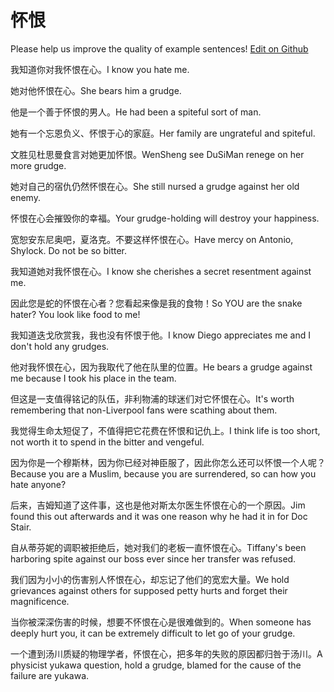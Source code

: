 # 怀恨

Please help us improve the quality of example sentences! [Edit on Github](https://github.com/jiyushe/jiyu-example-sentence-source/blob/main/chinese/huaihen.md)

<p><span class="chinese">我知道你对我怀恨在心。</span><span class="english">I know you hate me.</span></p>

<p><span class="chinese">她对他怀恨在心。</span><span class="english">She bears him a grudge.</span></p>

<p><span class="chinese">他是一个善于怀恨的男人。</span><span class="english">He had been a spiteful sort of man.</span></p>

<p><span class="chinese">她有一个忘恩负义、怀恨于心的家庭。</span><span class="english">Her family are ungrateful and spiteful.</span></p>

<p><span class="chinese">文胜见杜思曼食言对她更加怀恨。</span><span class="english">WenSheng see DuSiMan renege on her more grudge.</span></p>

<p><span class="chinese">她对自己的宿仇仍然怀恨在心。</span><span class="english">She still nursed a grudge against her old enemy.</span></p>

<p><span class="chinese">怀恨在心会摧毁你的幸福。</span><span class="english">Your grudge-holding will destroy your happiness.</span></p>

<p><span class="chinese">宽恕安东尼奥吧，夏洛克。不要这样怀恨在心。</span><span class="english">Have mercy on Antonio, Shylock. Do not be so bitter.</span></p>

<p><span class="chinese">我知道她对我怀恨在心。</span><span class="english">I know she cherishes a secret resentment against me.</span></p>

<p><span class="chinese">因此您是蛇的怀恨在心者？您看起来像是我的食物！</span><span class="english">So YOU are the snake hater? You look like food to me!</span></p>

<p><span class="chinese">我知道迭戈欣赏我，我也没有怀恨于他。</span><span class="english">I know Diego appreciates me and I don't hold any grudges.</span></p>

<p><span class="chinese">他对我怀恨在心，因为我取代了他在队里的位置。</span><span class="english">He bears a grudge against me because I took his place in the team.</span></p>

<p><span class="chinese">但这是一支值得铭记的队伍，非利物浦的球迷们对它怀恨在心。</span><span class="english">It's worth remembering that non-Liverpool fans were scathing about them.</span></p>

<p><span class="chinese">我觉得生命太短促了，不值得把它花费在怀恨和记仇上。</span><span class="english">I think life is too short, not worth it to spend in the bitter and vengeful.</span></p>

<p><span class="chinese">因为你是一个穆斯林，因为你已经对神臣服了，因此你怎么还可以怀恨一个人呢？</span><span class="english">Because you are a Muslim, because you are surrendered, so can how you hate anyone?</span></p>

<p><span class="chinese">后来，吉姆知道了这件事，这也是他对斯太尔医生怀恨在心的一个原因。</span><span class="english">Jim found this out afterwards and it was one reason why he had it in for Doc Stair.</span></p>

<p><span class="chinese">自从蒂芬妮的调职被拒绝后，她对我们的老板一直怀恨在心。</span><span class="english">Tiffany's been harboring spite against our boss ever since her transfer was refused.</span></p>

<p><span class="chinese">我们因为小小的伤害别人怀恨在心，却忘记了他们的宽宏大量。</span><span class="english">We hold grievances against others for supposed petty hurts and forget their magnificence.</span></p>

<p><span class="chinese">当你被深深伤害的时候，想要不怀恨在心是很难做到的。</span><span class="english">When someone has deeply hurt you, it can be extremely difficult to let go of your grudge.</span></p>

<p><span class="chinese">一个遭到汤川质疑的物理学者，怀恨在心，把多年的失败的原因都归咎于汤川。</span><span class="english">A physicist yukawa question, hold a grudge, blamed for the cause of the failure are yukawa.</span></p>

